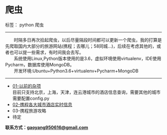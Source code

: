 # 爬虫

标签： python 爬虫

---
&emsp;&emsp;时隔多日再次拾起爬虫，以后尽量隔段时间都可以更新一个爬虫，我的打算是先爬取国内大部分的旅游网站(携程；去哪儿；58同城...)，后续在考虑其他的，或者也可以提一些需求，有时间我会去写。<br>
&emsp;&emsp;系统使用Linux,Python版本使用的是3.6，虚拟环境使用virtualenv，IDE使用Pycharm，数据库使用MongoDB。<br>
&emsp;&emsp;开发环境:Ubuntu+Python3.6+virtualenv+Pycharm+MongoDB

---

 - [01-以前的杂项][1]<br>
目前只支持北京，上海，天津，连云港城市的酒店信息查询，需要其他的城市需要配置config.py
 - [02-携程各大城市酒店实时信息][2]
 - 03-携程旅游攻略
 - 待定

**联系方式：gaoyang950616@gmail.com**
 


  [1]: https://github.com/gyileng/python-spider/tree/master/00-%E6%9D%82%E9%A1%B9
  [2]: https://github.com/gyileng/python-spider/tree/master/01-%E6%90%BA%E7%A8%8B
